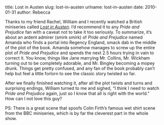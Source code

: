 title: Lost in Austen
slug: lost-in-austen
urlname: lost-in-austen
date: 2010-01-31
author: Rebecca

Thanks to my friend Rachel, William and I recently watched a British miniseries
called [_Lost in Austen_][a]. I&#x02bc;d recommend it to any _Pride and
Prejudice_ fan with a caveat not to take it too seriously. To summarize,
it&#x02bc;s about an ardent admirer (smirk smirk) of _Pride and Prejudice_
named Amanda who finds a portal into Regency England, smack dab in the middle of
the plot of the book. Amanda somehow manages to screw up the entire plot of
_Pride and Prejudice_ and spends the next 2.5 hours trying in vain to correct
it. You know, things like Jane marrying Mr. Collins, Mr. Wickham turning out to
be completely adorable, and Mr. Bingley becoming a mopey drunk. Things get
pretty confused, and any fan of the book probably can&#x02bc;t help but feel a
little forlorn to see the classic story twisted so far.

After we finally finished watching it, after all the plot twists and turns and
surprising endings, William turned to me and sighed, &ldquo;I think I need to
watch _Pride and Prejudice_ again, just so I know that all is right with the
world.&rdquo; How can I not love this guy?

PS: There is a great scene that spoofs Colin Firth&#x02bc;s famous wet shirt
scene from the BBC miniseries, which is by far the cleverest part in the whole
show.

[a]: https://www.themoviedb.org/tv/15129-lost-in-austen
